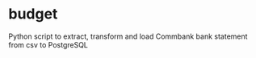 # budget
Python script to extract, transform and load Commbank bank statement from csv to PostgreSQL
